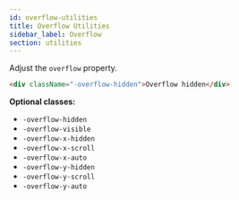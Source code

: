 ```yaml
---
id: overflow-utilities
title: Overflow Utilities
sidebar_label: Overflow
section: utilities
---
```


Adjust the `overflow` property.

```html
<div className="-overflow-hidden">Overflow hidden</div>
```

**Optional classes:**

-   `-overflow-hidden`
-   `-overflow-visible`
-   `-overflow-x-hidden`
-   `-overflow-x-scroll`
-   `-overflow-x-auto`
-   `-overflow-y-hidden`
-   `-overflow-y-scroll`
-   `-overflow-y-auto`
